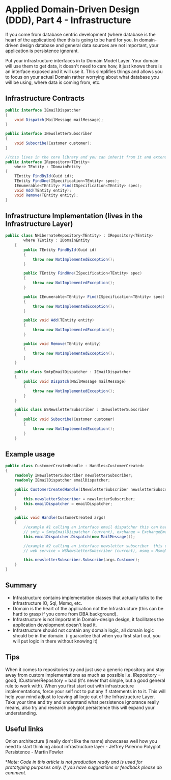 # Applied Domain-Driven Design (DDD), Part 4 - Infrastructure

If you come from database centric development (where database is the heart of the application) then this is going to be hard for you. In domain-driven design database and general data sources are not important, your application is persistence ignorant.

Put your infrastructure interfaces in to Domain Model Layer. Your domain will use them to get data, it doesn't need to care how, it just knows there is an interface exposed and it will use it. This simplifies things and allows you to focus on your actual Domain rather worrying about what database you will be using, where data is coming from, etc.

## Infrastructure Contracts

```cs
public interface IEmailDispatcher
{
    void Dispatch(MailMessage mailMessage);
}

public interface INewsletterSubscriber
{
    void Subscribe(Customer customer);
}
```

```cs
//this lives in the core library and you can inherit from it and extend it e.g. ICustomerRepository : IRepository<Customer> then you can add some custom methods to your new interface. This can be useful if you want to uselize some of rich features of the ORM that you are using (should be a very rare case)
public interface IRepository<TEntity>
    where TEntity : IDomainEntity
{
    TEntity FindById(Guid id);
    TEntity FindOne(ISpecification<TEntity> spec);
    IEnumerable<TEntity> Find(ISpecification<TEntity> spec);
    void Add(TEntity entity);
    void Remove(TEntity entity);
}
```

## Infrastructure Implementation (lives in the Infrastructure Layer)

```cs
public class NHibernateRepository<TEntity> : IRepository<TEntity>
        where TEntity : IDomainEntity
    {
        public TEntity FindById(Guid id)
        {
            throw new NotImplementedException();
        }

        public TEntity FindOne(ISpecification<TEntity> spec)
        {
            throw new NotImplementedException();
        }

        public IEnumerable<TEntity> Find(ISpecification<TEntity> spec)
        {
            throw new NotImplementedException();
        }

        public void Add(TEntity entity)
        {
            throw new NotImplementedException();
        }

        public void Remove(TEntity entity)
        {
            throw new NotImplementedException();
        }
    }

    public class SmtpEmailDispatcher : IEmailDispatcher
    {
        public void Dispatch(MailMessage mailMessage)
        {
            throw new NotImplementedException();
        }
    }

    public class WSNewsletterSubscriber : INewsletterSubscriber
    {
        public void Subscribe(Customer customer)
        {
            throw new NotImplementedException();
        }
    }
```

## Example usage

```cs
public class CustomerCreatedHandle : Handles<CustomerCreated>
{
    readonly INewsletterSubscriber newsletterSubscriber;
    readonly IEmailDispatcher emailDispatcher;

    public CustomerCreatedHandle(INewsletterSubscriber newsletterSubscriber, IEmailDispatcher emailDispatcher)
    {
        this.newsletterSubscriber = newsletterSubscriber;
        this.emailDispatcher = emailDispatcher;
    }

    public void Handle(CustomerCreated args)
    {
        //example #1 calling an interface email dispatcher this can have differnet kind of implementation depending on context, e.g
        // smtp = SmtpEmailDispatcher (current), exchange = ExchangeEmailDispatcher, msmq = MsmqEmailDispatcher, etc... let infrastructure worry about it
        this.emailDispatcher.Dispatch(new MailMessage());

        //example #2 calling an interface newsletter subscriber  this can differnet kind of implementation e.g
        // web service = WSNewsletterSubscriber (current), msmq = MsmqNewsletterSubscriber, Sql = SqlNewsletterSubscriber, etc... let infrastructure worry about it

        this.newsletterSubscriber.Subscribe(args.Customer);
    }
}
```

## Summary

- Infrastructure contains implementation classes that actually talks to the infrastructure IO, Sql, Msmq, etc.
- Domain is the heart of the application not the Infrastructure (this can be hard to grasp if you come from DBA background).
- Infrastructure is not important in Domain-design design, it facilitates the application development doesn't lead it.
- Infrastructure should not contain any domain logic, all domain logic should be in the domain. (i guarantee that when you first start out, you will put logic in there without knowing it)


## Tips

When it comes to repositories try and just use a generic repository and stay away from custom implementations as much as possible i.e. IRepository<Customer> = good, ICustomerRepository = bad (it's never that simple, but a good general rule to work with).
When you first start out with infrastructure implementations, force your self not to put any if statements in to it. This will help your mind adjust to leaving all logic out of the Infrastructure Layer.
Take your time and try and understand what persistence ignorance really means, also try and research polyglot persistence this will expand your understanding.

## Useful links

Onion architecture (i really don't like the name) showcases well how you need to start thinking about infrastructure layer - Jeffrey Palermo
Polyglot Persistence - Martin Fowler

**Note: Code in this article is not production ready and is used for prototyping purposes only. If you have suggestions or feedback please do comment.*